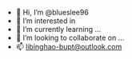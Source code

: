- 👋 Hi, I’m @blueslee96
- 👀 I’m interested in 
- 🌱 I’m currently learning ...
- 💞️ I’m looking to collaborate on ...
- 📫 libinghao-bupt@outlook.com

<!---
blueslee96/blueslee96 is a ✨ special ✨ repository because its `README.md` (this file) appears on your GitHub profile.
You can click the Preview link to take a look at your changes.
--->
